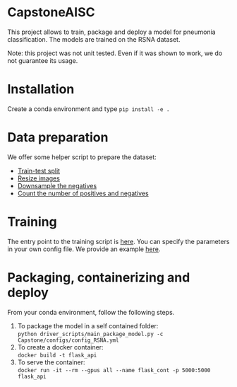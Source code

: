 # CapstoneAISC
 This project allows to train, package and deploy a model for pneumonia classification. The models are trained on the
 RSNA dataset.  

 Note: this project was not unit tested. Even if it was shown to work, we do not guarantee its usage.

# Installation
Create a conda environment and type `pip install -e .`

# Data preparation
We offer some helper script to prepare the dataset:
- [Train-test split](driver_scripts/main_split_train_test.py)
- [Resize images](driver_scripts/main_resize_imgs.py)
- [Downsample the negatives](driver_scripts/main_create_balanced_dataset.py)
- [Count the number of positives and negatives](driver_scripts/main_analyse_dataset.py)

# Training
The entry point to the training script is [here](driver_scripts/main_train.py). You can specify the parameters in your own config file. We provide an example [here](Capstone/configs/config_RSNA.yml).

# Packaging, containerizing and deploy
From your conda environment, follow the following steps.  

1. To package the model in a self contained folder:  
`python driver_scripts/main_package_model.py -c Capstone/configs/config_RSNA.yml`
2. To create a docker container:  
`docker build -t flask_api`
3. To serve the container:  
`docker run -it --rm --gpus all --name flask_cont -p 5000:5000 flask_api`
